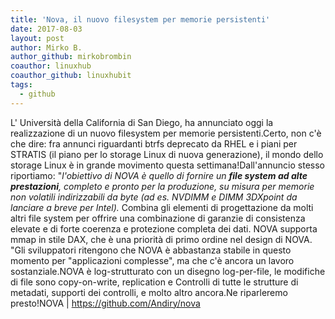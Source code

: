 ```yaml
---
title: 'Nova, il nuovo filesystem per memorie persistenti'
date: 2017-08-03
layout: post
author: Mirko B.
author_github: mirkobrombin
coauthor: linuxhub
coauthor_github: linuxhubit
tags:
  - github
---
```

L' Università della California di San Diego, ha annunciato oggi la realizzazione di un nuovo filesystem per memorie persistenti.Certo, non c'è che dire: fra annunci riguardanti btrfs deprecato da RHEL e i piani per STRATIS (il piano per lo storage Linux di nuova generazione), il mondo dello storage Linux è  in grande movimento questa settimana!Dall'annuncio stesso riportiamo: "<em>l'obiettivo di NOVA è quello di fornire un <strong>file system ad alte prestazioni</strong>, completo e pronto per la produzione, su misura per memorie non volatili indirizzabili da byte (ad es. NVDIMM e DIMM 3DXpoint da lanciare a breve per Intel). </em>Combina gli elementi di progettazione da molti altri file system per offrire una combinazione di garanzie di consistenza elevate e di forte coerenza e protezione completa dei dati. NOVA supporta mmap in stile DAX, che è una priorità di primo ordine nel design di NOVA. "Gli sviluppatori ritengono che NOVA è abbastanza stabile in questo momento per "applicazioni complesse", ma che c'è ancora un lavoro sostanziale.NOVA è log-strutturato con un disegno log-per-file, le modifiche di file sono copy-on-write, replication e Controlli di tutte le strutture di metadati, supporti dei controlli, e molto altro ancora.Ne riparleremo presto!NOVA | <a href="https://github.com/Andiry/nova">https://github.com/Andiry/nova</a>